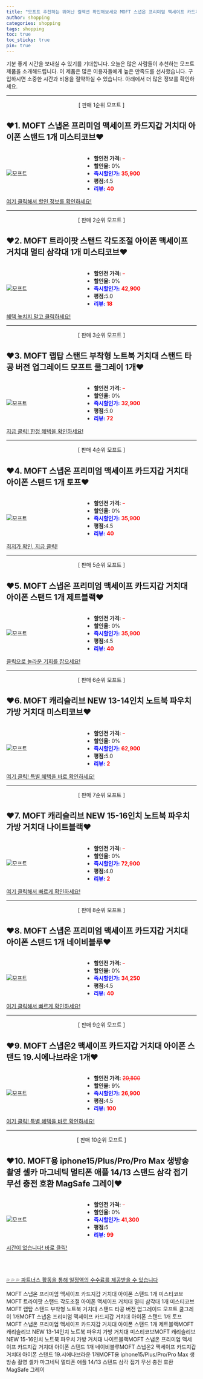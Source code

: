 ```yaml
---
title: "모프트 추천하는 뛰어난 컬렉션 확인해보세요 MOFT 스냅온 프리미엄 맥세이프 카드지갑"
author: shopping
categories: shopping
tags: shopping
toc: true
toc_sticky: true
pin: true
---
```

기분 좋게 시간을 보내실 수 있기를 기대합니다. 오늘은 많은 사람들이 추천하는 모프트 제품을 소개해드립니다. 이 제품은 많은 이용자들에게 높은 만족도를 선사했습니다. 구입하시면 소중한 시간과 비용을 절약하실 수 있습니다. 아래에서 더 많은 정보를 확인하세요.

---
<p class="toplist" style="margin: 0 auto; display: block; width: fit-content;">[ 판매 1순위 모프트 ]</p>

<h2><strong>❤️1. MOFT 스냅온 프리미엄 맥세이프 카드지갑 거치대 아이폰 스탠드 1개 미스티코브❤️</strong></h2>

<div style="display: flex; align-items: center;">
    <div style="flex: 0.4;">
        <img src="https://thumbnail6.coupangcdn.com/thumbnails/remote/230x230ex/image/vendor_inventory/01cf/cb7c362eb55fe0808538d7619a8b930d0de36c8e461939b7f96e163746f6.jpg" alt="모프트" style="max-width: 100%;">
    </div>
    <div style="flex: 0.6; margin-left: 10px;">
        <ul>
            <li><strong>할인전 가격:</strong> <del style="color: red;">-</del></li>
            <li><strong>할인율:</strong> 0%</li>
            <li><span style='color:blue'><strong>즉시할인가:</strong></span> <span style='color:red'><strong>35,900</strong></span></li>
            <li><strong>평점:</strong>4.5</li>
            <li><span style='color:blue'><strong>리뷰:</strong></span> <span style='color:red'><strong>40</strong></span></li>
        </ul>
    </div>
</div>
<div class="center">
    <a href="https://William4Davisa.github.io?lptag=AF9450613&subid=githubio&pageKey=7746901545&traceid=V0-153&itemId=20857018512&vendorItemId=88193981077" class="myButton">
        여기 클릭해서 할인 정보를 확인하세요!
    </a>
</div>


---
<p class="toplist" style="margin: 0 auto; display: block; width: fit-content;">[ 판매 2순위 모프트 ]</p>

<h2><strong>❤️2. MOFT 트라이팟 스탠드 각도조절 아이폰 맥세이프 거치대 멀티 삼각대 1개 미스티코브❤️</strong></h2>

<div style="display: flex; align-items: center;">
    <div style="flex: 0.4;">
        <img src="https://thumbnail8.coupangcdn.com/thumbnails/remote/230x230ex/image/vendor_inventory/ad3f/87f06b6d71424f2e60a91d4d09bccde296f71b72e265e98bc08d04652830.jpg" alt="모프트" style="max-width: 100%;">
    </div>
    <div style="flex: 0.6; margin-left: 10px;">
        <ul>
            <li><strong>할인전 가격:</strong> <del style="color: red;">-</del></li>
            <li><strong>할인율:</strong> 0%</li>
            <li><span style='color:blue'><strong>즉시할인가:</strong></span> <span style='color:red'><strong>42,900</strong></span></li>
            <li><strong>평점:</strong>5.0</li>
            <li><span style='color:blue'><strong>리뷰:</strong></span> <span style='color:red'><strong>18</strong></span></li>
        </ul>
    </div>
</div>
<div class="center">
    <a href="https://William4Davisa.github.io?lptag=AF9450613&subid=githubio&pageKey=7723824083&traceid=V0-153&itemId=20736104833&vendorItemId=88193976153" class="myButton">
        혜택 놓치지 말고 클릭하세요!
    </a>
</div>


---
<p class="toplist" style="margin: 0 auto; display: block; width: fit-content;">[ 판매 3순위 모프트 ]</p>

<h2><strong>❤️3. MOFT 랩탑 스탠드 부착형 노트북 거치대 스탠드 타공 버전 업그레이드 모프트 쿨그레이 1개❤️</strong></h2>

<div style="display: flex; align-items: center;">
    <div style="flex: 0.4;">
        <img src="https://thumbnail8.coupangcdn.com/thumbnails/remote/230x230ex/image/vendor_inventory/d2df/442983dd1219abc5ec11b3f6c66d843396f10832ef532f522c550c1e97aa.jpg" alt="모프트" style="max-width: 100%;">
    </div>
    <div style="flex: 0.6; margin-left: 10px;">
        <ul>
            <li><strong>할인전 가격:</strong> <del style="color: red;">-</del></li>
            <li><strong>할인율:</strong> 0%</li>
            <li><span style='color:blue'><strong>즉시할인가:</strong></span> <span style='color:red'><strong>32,900</strong></span></li>
            <li><strong>평점:</strong>5.0</li>
            <li><span style='color:blue'><strong>리뷰:</strong></span> <span style='color:red'><strong>72</strong></span></li>
        </ul>
    </div>
</div>
<div class="center">
    <a href="https://William4Davisa.github.io?lptag=AF9450613&subid=githubio&pageKey=7610987537&traceid=V0-153&itemId=20157243335&vendorItemId=87778266578" class="myButton">
        지금 클릭! 한정 혜택을 확인하세요!
    </a>
</div>


---
<p class="toplist" style="margin: 0 auto; display: block; width: fit-content;">[ 판매 4순위 모프트 ]</p>

<h2><strong>❤️4. MOFT 스냅온 프리미엄 맥세이프 카드지갑 거치대 아이폰 스탠드 1개 토프❤️</strong></h2>

<div style="display: flex; align-items: center;">
    <div style="flex: 0.4;">
        <img src="https://thumbnail9.coupangcdn.com/thumbnails/remote/230x230ex/image/vendor_inventory/6272/eb38d76a92699a3306fbc597be76b7ff800103a1f901d37f590fc3982afd.jpg" alt="모프트" style="max-width: 100%;">
    </div>
    <div style="flex: 0.6; margin-left: 10px;">
        <ul>
            <li><strong>할인전 가격:</strong> <del style="color: red;">-</del></li>
            <li><strong>할인율:</strong> 0%</li>
            <li><span style='color:blue'><strong>즉시할인가:</strong></span> <span style='color:red'><strong>35,900</strong></span></li>
            <li><strong>평점:</strong>4.5</li>
            <li><span style='color:blue'><strong>리뷰:</strong></span> <span style='color:red'><strong>40</strong></span></li>
        </ul>
    </div>
</div>
<div class="center">
    <a href="https://William4Davisa.github.io?lptag=AF9450613&subid=githubio&pageKey=7746901545&traceid=V0-153&itemId=21411813603&vendorItemId=88468142709" class="myButton">
        최저가 확인, 지금 클릭!
    </a>
</div>


---
<p class="toplist" style="margin: 0 auto; display: block; width: fit-content;">[ 판매 5순위 모프트 ]</p>

<h2><strong>❤️5. MOFT 스냅온 프리미엄 맥세이프 카드지갑 거치대 아이폰 스탠드 1개 제트블랙❤️</strong></h2>

<div style="display: flex; align-items: center;">
    <div style="flex: 0.4;">
        <img src="https://thumbnail10.coupangcdn.com/thumbnails/remote/230x230ex/image/vendor_inventory/8cd2/9f9f5f25595ec5b084a82b8f5debd55077ca5dbde614ff32e2b57ff0b86a.jpg" alt="모프트" style="max-width: 100%;">
    </div>
    <div style="flex: 0.6; margin-left: 10px;">
        <ul>
            <li><strong>할인전 가격:</strong> <del style="color: red;">-</del></li>
            <li><strong>할인율:</strong> 0%</li>
            <li><span style='color:blue'><strong>즉시할인가:</strong></span> <span style='color:red'><strong>35,900</strong></span></li>
            <li><strong>평점:</strong>4.5</li>
            <li><span style='color:blue'><strong>리뷰:</strong></span> <span style='color:red'><strong>40</strong></span></li>
        </ul>
    </div>
</div>
<div class="center">
    <a href="https://William4Davisa.github.io?lptag=AF9450613&subid=githubio&pageKey=7746901545&traceid=V0-153&itemId=20857018514&vendorItemId=88193981084" class="myButton">
        클릭으로 놀라운 기회를 잡으세요!
    </a>
</div>


---
<p class="toplist" style="margin: 0 auto; display: block; width: fit-content;">[ 판매 6순위 모프트 ]</p>

<h2><strong>❤️6. MOFT 캐리슬리브 NEW 13-14인치 노트북 파우치 가방 거치대 미스티코브❤️</strong></h2>

<div style="display: flex; align-items: center;">
    <div style="flex: 0.4;">
        <img src="https://thumbnail9.coupangcdn.com/thumbnails/remote/230x230ex/image/vendor_inventory/8009/a99e2f008d6fbdab1e448d7c7491938fb7f94b94e5fd87339723afa4eb0c.jpg" alt="모프트" style="max-width: 100%;">
    </div>
    <div style="flex: 0.6; margin-left: 10px;">
        <ul>
            <li><strong>할인전 가격:</strong> <del style="color: red;">-</del></li>
            <li><strong>할인율:</strong> 0%</li>
            <li><span style='color:blue'><strong>즉시할인가:</strong></span> <span style='color:red'><strong>62,900</strong></span></li>
            <li><strong>평점:</strong>5.0</li>
            <li><span style='color:blue'><strong>리뷰:</strong></span> <span style='color:red'><strong>2</strong></span></li>
        </ul>
    </div>
</div>
<div class="center">
    <a href="https://William4Davisa.github.io?lptag=AF9450613&subid=githubio&pageKey=8056936428&traceid=V0-153&itemId=22618256083&vendorItemId=89660653363" class="myButton">
        여기 클릭! 특별 혜택을 바로 확인하세요!
    </a>
</div>


---
<p class="toplist" style="margin: 0 auto; display: block; width: fit-content;">[ 판매 7순위 모프트 ]</p>

<h2><strong>❤️7. MOFT 캐리슬리브 NEW 15-16인치 노트북 파우치 가방 거치대 나이트블랙❤️</strong></h2>

<div style="display: flex; align-items: center;">
    <div style="flex: 0.4;">
        <img src="https://thumbnail8.coupangcdn.com/thumbnails/remote/230x230ex/image/vendor_inventory/c6fe/42267625989446418694de4b9d9121899b319cd3ffc19a4661397497697c.jpg" alt="모프트" style="max-width: 100%;">
    </div>
    <div style="flex: 0.6; margin-left: 10px;">
        <ul>
            <li><strong>할인전 가격:</strong> <del style="color: red;">-</del></li>
            <li><strong>할인율:</strong> 0%</li>
            <li><span style='color:blue'><strong>즉시할인가:</strong></span> <span style='color:red'><strong>72,900</strong></span></li>
            <li><strong>평점:</strong>4.0</li>
            <li><span style='color:blue'><strong>리뷰:</strong></span> <span style='color:red'><strong>2</strong></span></li>
        </ul>
    </div>
</div>
<div class="center">
    <a href="https://William4Davisa.github.io?lptag=AF9450613&subid=githubio&pageKey=8056958163&traceid=V0-153&itemId=22618332302&vendorItemId=89660661988" class="myButton">
        여기 클릭해서 빠르게 확인하세요!
    </a>
</div>


---
<p class="toplist" style="margin: 0 auto; display: block; width: fit-content;">[ 판매 8순위 모프트 ]</p>

<h2><strong>❤️8. MOFT 스냅온 프리미엄 맥세이프 카드지갑 거치대 아이폰 스탠드 1개 네이비블루❤️</strong></h2>

<div style="display: flex; align-items: center;">
    <div style="flex: 0.4;">
        <img src="https://thumbnail10.coupangcdn.com/thumbnails/remote/230x230ex/image/vendor_inventory/b54c/83ae19ef368be11af6bcbf3a6882d66e720afc8750aa7884230a0c969f34.jpg" alt="모프트" style="max-width: 100%;">
    </div>
    <div style="flex: 0.6; margin-left: 10px;">
        <ul>
            <li><strong>할인전 가격:</strong> <del style="color: red;">-</del></li>
            <li><strong>할인율:</strong> 0%</li>
            <li><span style='color:blue'><strong>즉시할인가:</strong></span> <span style='color:red'><strong>34,250</strong></span></li>
            <li><strong>평점:</strong>4.5</li>
            <li><span style='color:blue'><strong>리뷰:</strong></span> <span style='color:red'><strong>40</strong></span></li>
        </ul>
    </div>
</div>
<div class="center">
    <a href="https://William4Davisa.github.io?lptag=AF9450613&subid=githubio&pageKey=7746901545&traceid=V0-153&itemId=21700406006&vendorItemId=88749953141" class="myButton">
        여기 클릭해서 빠르게 확인하세요!
    </a>
</div>


---
<p class="toplist" style="margin: 0 auto; display: block; width: fit-content;">[ 판매 9순위 모프트 ]</p>

<h2><strong>❤️9. MOFT 스냅온2 맥세이프 카드지갑 거치대 아이폰 스탠드 19.시에나브라운 1개❤️</strong></h2>

<div style="display: flex; align-items: center;">
    <div style="flex: 0.4;">
        <img src="https://thumbnail10.coupangcdn.com/thumbnails/remote/230x230ex/image/vendor_inventory/9395/bad6df2a0662bb3cbcf73d65646eadfb60464050b361cfe4ae2e4ca7df97.jpg" alt="모프트" style="max-width: 100%;">
    </div>
    <div style="flex: 0.6; margin-left: 10px;">
        <ul>
            <li><strong>할인전 가격:</strong> <del style="color: red;">29,800</del></li>
            <li><strong>할인율:</strong> 9%</li>
            <li><span style='color:blue'><strong>즉시할인가:</strong></span> <span style='color:red'><strong>26,900</strong></span></li>
            <li><strong>평점:</strong>4.5</li>
            <li><span style='color:blue'><strong>리뷰:</strong></span> <span style='color:red'><strong>100</strong></span></li>
        </ul>
    </div>
</div>
<div class="center">
    <a href="https://William4Davisa.github.io?lptag=AF9450613&subid=githubio&pageKey=7611055747&traceid=V0-153&itemId=20157549029&vendorItemId=87802773433" class="myButton">
        여기 클릭! 특별 혜택을 바로 확인하세요!
    </a>
</div>


---
<p class="toplist" style="margin: 0 auto; display: block; width: fit-content;">[ 판매 10순위 모프트 ]</p>

<h2><strong>❤️10. MOFT용 iphone15/Plus/Pro/Pro Max 생방송 촬영 셀카 마그네틱 멀티폰 애플 14/13 스탠드 삼각 접기 무선 충전 호환 MagSafe 그레이❤️</strong></h2>

<div style="display: flex; align-items: center;">
    <div style="flex: 0.4;">
        <img src="https://thumbnail9.coupangcdn.com/thumbnails/remote/230x230ex/image/vendor_inventory/8a00/3574425a4c14171e77334129068560729426de3baadaced862f6b0b2437f.jpg" alt="모프트" style="max-width: 100%;">
    </div>
    <div style="flex: 0.6; margin-left: 10px;">
        <ul>
            <li><strong>할인전 가격:</strong> <del style="color: red;">-</del></li>
            <li><strong>할인율:</strong> 0%</li>
            <li><span style='color:blue'><strong>즉시할인가:</strong></span> <span style='color:red'><strong>41,300</strong></span></li>
            <li><strong>평점:</strong>5</li>
            <li><span style='color:blue'><strong>리뷰:</strong></span> <span style='color:red'><strong>99</strong></span></li>
        </ul>
    </div>
</div>
<div class="center">
    <a href="https://William4Davisa.github.io?lptag=AF9450613&subid=githubio&pageKey=8057089276&traceid=V0-153&itemId=22618845334&vendorItemId=89660410075" class="myButton">
        시간이 없습니다! 바로 클릭!
    </a>
</div>

<br><br><br>[💦 💦 💦 파트너스 활동을 통해 일정액의 수수료를 제공받을 수 있습니다](https://link.coupang.com/a/bcpT2c)<br><br>MOFT 스냅온 프리미엄 맥세이프 카드지갑 거치대 아이폰 스탠드 1개 미스티코브MOFT 트라이팟 스탠드 각도조절 아이폰 맥세이프 거치대 멀티 삼각대 1개 미스티코브MOFT 랩탑 스탠드 부착형 노트북 거치대 스탠드 타공 버전 업그레이드 모프트 쿨그레이 1개MOFT 스냅온 프리미엄 맥세이프 카드지갑 거치대 아이폰 스탠드 1개 토프MOFT 스냅온 프리미엄 맥세이프 카드지갑 거치대 아이폰 스탠드 1개 제트블랙MOFT 캐리슬리브 NEW 13-14인치 노트북 파우치 가방 거치대 미스티코브MOFT 캐리슬리브 NEW 15-16인치 노트북 파우치 가방 거치대 나이트블랙MOFT 스냅온 프리미엄 맥세이프 카드지갑 거치대 아이폰 스탠드 1개 네이비블루MOFT 스냅온2 맥세이프 카드지갑 거치대 아이폰 스탠드 19.시에나브라운 1개MOFT용 iphone15/Plus/Pro/Pro Max 생방송 촬영 셀카 마그네틱 멀티폰 애플 14/13 스탠드 삼각 접기 무선 충전 호환 MagSafe 그레이